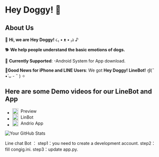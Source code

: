 # Hey Doggy! 🐾
## About Us

🐶 **Hi, we are Hey Doggy!** ૮₍ • ᴥ • ₎ა ♪

🐕 **We help people understand the basic emotions of dogs.**

🦴 **Currently Supported**:
-Android System for App download.

🐩**Good News for iPhone and LINE Users**:
We got **Hey Doggy! LineBot!** ദ്ദി(˵ •̀ ᴗ - ˵ ) ✧


## Here are some Demo videos for our LineBot and App
- <a href="https://www.youtube.com/watch?v=1w2M-5WNSK8" target="_blank" style="display: flex; align-items: center; text-decoration: none;">
    <img src="https://upload.wikimedia.org/wikipedia/commons/thumb/4/42/YouTube_icon_%282013-2017%29.png/480px-YouTube_icon_%282013-2017%29.png" alt="YouTube Logo" width="20" height="20" style="margin-right: 8px;">
    Preview
  </a>

- <a href="https://www.youtube.com/watch?v=T5kKySmiGqU" target="_blank" style="display: flex; align-items: center; text-decoration: none;">
    <img src="https://upload.wikimedia.org/wikipedia/commons/thumb/4/42/YouTube_icon_%282013-2017%29.png/480px-YouTube_icon_%282013-2017%29.png" alt="YouTube Logo" width="20" height="20" style="margin-right: 8px;">
    LinBot
  </a>

- <a href="https://www.youtube.com/watch?v=FmdBq1JazY8" target="_blank" style="display: flex; align-items: center; text-decoration: none;">
    <img src="https://upload.wikimedia.org/wikipedia/commons/thumb/4/42/YouTube_icon_%282013-2017%29.png/480px-YouTube_icon_%282013-2017%29.png" alt="YouTube Logo" width="20" height="20" style="margin-right: 8px;">
    Andrio App
  </a>










![Your GitHub Stats](https://github-readme-stats.vercel.app/api?username=YourGitHubUsername&show_icons=true&theme=tokyonight)















Line chat Bot ： 
  step1：you need to create a development account.
  step2：fill congig.ini.
  step3：update app.py.
